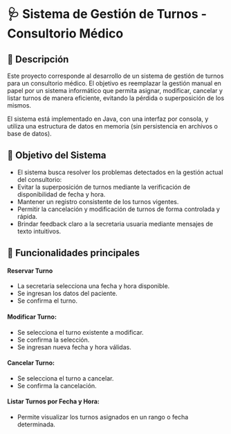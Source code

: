 # 🩺 Sistema de Gestión de Turnos - Consultorio Médico

## 📘 Descripción

Este proyecto corresponde al desarrollo de un sistema de gestión de turnos para un consultorio médico.
El objetivo es reemplazar la gestión manual en papel por un sistema informático que permita asignar, modificar, cancelar y listar turnos de manera eficiente, evitando la pérdida o superposición de los mismos.

El sistema está implementado en Java, con una interfaz por consola, y utiliza una estructura de datos en memoria (sin persistencia en archivos o base de datos).

## 🎯 Objetivo del Sistema

- El sistema busca resolver los problemas detectados en la gestión actual del consultorio:
- Evitar la superposición de turnos mediante la verificación de disponibilidad de fecha y hora.
- Mantener un registro consistente de los turnos vigentes.
- Permitir la cancelación y modificación de turnos de forma controlada y rápida.
- Brindar feedback claro a la secretaria usuaria mediante mensajes de texto intuitivos.

## 🧩 Funcionalidades principales

#### Reservar Turno
- La secretaria selecciona una fecha y hora disponible.
- Se ingresan los datos del paciente.
- Se confirma el turno.

#### Modificar Turno:
- Se selecciona el turno existente a modificar.
- Se confirma la selección.
- Se ingresan nueva fecha y hora válidas.

#### Cancelar Turno:
- Se selecciona el turno a cancelar.
- Se confirma la cancelación.

#### Listar Turnos por Fecha y Hora:
- Permite visualizar los turnos asignados en un rango o fecha determinada.